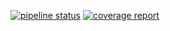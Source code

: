[![pipeline status](https://gitlab.com/junte/team-projector/backend/badges/master/pipeline.svg)](https://gitlab.com/junte/team-projector/backend/commits/master)
[![coverage report](https://gitlab.com/junte/team-projector/backend/badges/master/coverage.svg)](https://gitlab.com/junte/team-projector/backend/commits/master)
